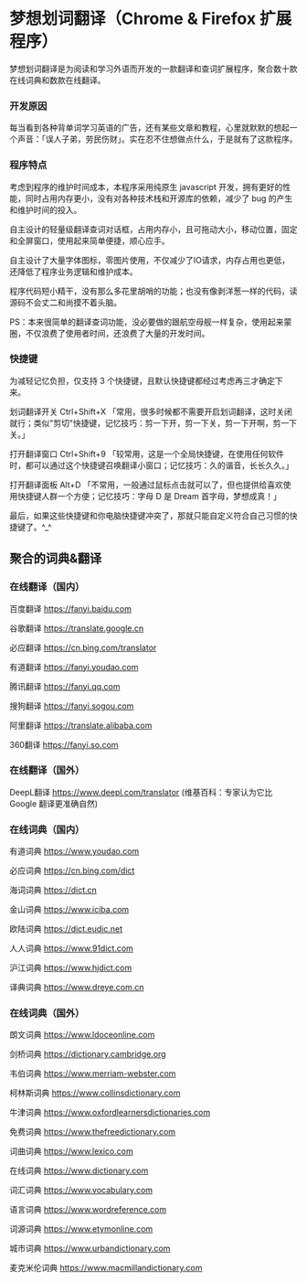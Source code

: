 # 梦想划词翻译（Chrome & Firefox 扩展程序）
梦想划词翻译是为阅读和学习外语而开发的一款翻译和查词扩展程序，聚合数十款在线词典和数款在线翻译。

### 开发原因
每当看到各种背单词学习英语的广告，还有某些文章和教程，心里就默默的想起一个声音：「误人子弟，劳民伤财」。实在忍不住想做点什么，于是就有了这款程序。

### 程序特点
考虑到程序的维护时间成本，本程序采用纯原生 javascript 开发，拥有更好的性能，同时占用内存更小，没有对各种技术栈和开源库的依赖，减少了 bug 的产生和维护时间的投入。

自主设计的轻量级翻译查词对话框，占用内存小，且可拖动大小，移动位置，固定和全屏窗口，使用起来简单便捷，顺心应手。

自主设计了大量字体图标，零图片使用，不仅减少了IO请求，内存占用也更低，还降低了程序业务逻辑和维护成本。

程序代码短小精干，没有那么多花里胡哨的功能；也没有像剥洋葱一样的代码，读源码不会丈二和尚摸不着头脑。

PS：本来很简单的翻译查词功能，没必要做的跟航空母舰一样复杂，使用起来蒙圈，不仅浪费了使用者时间，还浪费了大量的开发时间。

### 快捷键
为减轻记忆负担，仅支持 3 个快捷键，且默认快捷键都经过考虑再三才确定下来。

划词翻译开关 Ctrl+Shift+X 「常用，很多时候都不需要开启划词翻译，这时关闭就行；类似"剪切"快捷键，记忆技巧：剪一下开，剪一下关，剪一下开啊，剪一下关。」

打开翻译窗口 Ctrl+Shift+9 「较常用，这是一个全局快捷键，在使用任何软件时，都可以通过这个快捷键召唤翻译小窗口；记忆技巧：久的谐音，长长久久。」

打开翻译面板 Alt+D 「不常用，一般通过鼠标点击就可以了，但也提供给喜欢使用快捷键人群一个方便；记忆技巧：字母 D 是 Dream 首字母，梦想成真！」

最后，如果这些快捷键和你电脑快捷键冲突了，那就只能自定义符合自己习惯的快捷键了。^_^

## 聚合的词典&翻译
### 在线翻译（国内）
百度翻译 https://fanyi.baidu.com

谷歌翻译 https://translate.google.cn

必应翻译 https://cn.bing.com/translator

有道翻译 https://fanyi.youdao.com

腾讯翻译 https://fanyi.qq.com

搜狗翻译 https://fanyi.sogou.com

阿里翻译 https://translate.alibaba.com

360翻译 https://fanyi.so.com

### 在线翻译（国外）
DeepL翻译 https://www.deepl.com/translator (维基百科：专家认为它比 Google 翻译更准确自然)

### 在线词典（国内）
有道词典 https://www.youdao.com

必应词典 https://cn.bing.com/dict

海词词典 https://dict.cn

金山词典 https://www.iciba.com

欧陆词典 https://dict.eudic.net

人人词典 https://www.91dict.com

沪江词典 https://www.hjdict.com

译典词典 https://www.dreye.com.cn

### 在线词典（国外）
朗文词典 https://www.ldoceonline.com

剑桥词典 https://dictionary.cambridge.org

韦伯词典 https://www.merriam-webster.com

柯林斯词典 https://www.collinsdictionary.com

牛津词典 https://www.oxfordlearnersdictionaries.com

免费词典 https://www.thefreedictionary.com

词曲词典 https://www.lexico.com

在线词典 https://www.dictionary.com

词汇词典 https://www.vocabulary.com

语言词典 https://www.wordreference.com

词源词典 https://www.etymonline.com

城市词典 https://www.urbandictionary.com

麦克米伦词典 https://www.macmillandictionary.com
